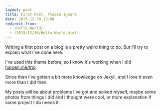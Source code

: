 ```yaml
---
layout: post
title: First Post, Please Ignore
date: 2015-12-30 13:00
redirect-from:
  - /Hello-World/
  - /2015/12/30/Hello-World.html
---
```


Writing a first post on a blog is a pretty weird thing to do, But I'll try to explain what I've done here.

I've used this theme before, so I know it's working when I did [haroen.me/trip](https://haroen.me/trip).

Since then I've gotten a bit more knowledge on Jekyll, and I love it even more than I did then.

My posts will be about problems I've got and solved myself, maybe some photos from things I did and I thought were cool, or more explanation if some project I do needs it.